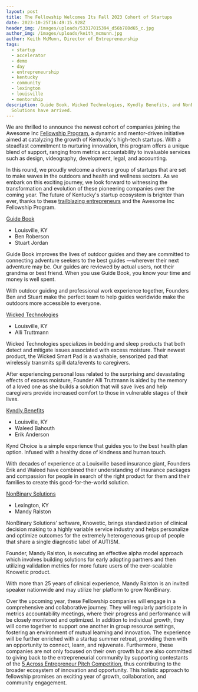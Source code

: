 ```yaml
---
layout: post
title: The Fellowship Welcomes Its Fall 2023 Cohort of Startups
date: 2023-10-25T16:49:15.928Z
header_img: /images/uploads/53317015394_d56b780d65_c.jpg
author_img: /images/uploads/keith_mcmunn.jpg
author: Keith McMunn, Director of Entrepreneurship
tags:
  - startup
  - accelerator
  - demo
  - day
  - entrepreneurship
  - kentucky
  - community
  - lexington
  - louisville
  - mentorship
description: Guide Book, Wicked Technologies, Kyndly Benefits, and NonBinary
  Solutions have arrived.
---
```

We are thrilled to announce the newest cohort of companies joining the Awesome Inc [Fellowship Program](https://www.awesomeinc.org/fellowship), a dynamic and mentor-driven initiative aimed at catalyzing the growth of Kentucky's high-tech startups. With a steadfast commitment to nurturing innovation, this program offers a unique blend of support, ranging from metrics accountability to invaluable services such as design, videography, development, legal, and accounting. 

In this round, we proudly welcome a diverse group of startups that are set to make waves in the outdoors and health and wellness sectors. As we embark on this exciting journey, we look forward to witnessing the transformation and evolution of these pioneering companies over the coming year. The future of Kentucky's startup ecosystem is brighter than ever, thanks to these [trailblazing entrepreneurs](https://www.awesomeinc.org/fellowship/portfolio) and the Awesome Inc Fellowship Program.



[Guide Book](https://guidebookco.com/)

* Louisville, KY
* Ben Roberson
* Stuart Jordan

Guide Book improves the lives of outdoor guides and they are committed to connecting adventure seekers to the best guides —wherever their next adventure may be. Our guides are reviewed by actual users, not their grandma or best friend. When you use Guide Book, you know your time and money is well spent.

With outdoor guiding and professional work experience together, Founders Ben and Stuart make the perfect team to help guides worldwide make the outdoors more accessible to everyone. 

[Wicked Technologies](https://wickedsmartpad.com/)

* Louisville, KY
* Alli Truttmann

Wicked Technologies specializes in bedding and sleep products that both detect and mitigate issues associated with excess moisture. Their newest product, the Wicked Smart Pad is a washable, sensorized pad that wirelessly transmits spill data/events to caregivers.

After experiencing personal loss related to the surprising and devastating effects of excess moisture, Founder Alli Truttmann is aided by the memory of a loved one as she builds a solution that will save lives and help caregivers provide increased comfort to those in vulnerable stages of their lives.

[Kyndly Benefits](https://kyndlybenefits.com/)

* Louisville, KY
* Waleed Bahouth
* Erik Anderson

Kynd Choice is a simple experience that guides you to the best health plan option. Infused with a healthy dose of kindness and human touch.

With decades of experience at a Louisville based insurance giant, Founders Erik and Waleed have combined their understanding of insurance packages and compassion for people in search of the right product for them and their families to create this good-for-the-world solution.

[NonBinary Solutions](https://www.nonbinarysolutions.com/)

* Lexington, KY
* Mandy Ralston

NonBinary Solutions’ software, Knowetic, brings standardization of clinical decision making to a highly variable service industry and helps personalize and optimize outcomes for the extremely heterogeneous group of people that share a single diagnostic label of AUTISM.

Founder, Mandy Ralston, is executing an effective alpha model approach which involves building solutions for early adopting partners and then utilizing validation metrics for more future users of the ever-scalable Knowetic product.

With more than 25 years of clinical experience, Mandy Ralston is an invited speaker nationwide and may utilize her platform to grow NonBinary.

Over the upcoming year, these Fellowship companies will engage in a comprehensive and collaborative journey. They will regularly participate in metrics accountability meetings, where their progress and performance will be closely monitored and optimized. In addition to individual growth, they will come together to support one another in group resource settings, fostering an environment of mutual learning and innovation. The experience will be further enriched with a startup summer retreat, providing them with an opportunity to connect, learn, and rejuvenate. Furthermore, these companies are not only focused on their own growth but are also committed to giving back to the entrepreneurial community by supporting contestants of the [5 Across Entrepreneur Pitch Competition](https://www.awesomeinc.org/events/5across), thus contributing to the broader ecosystem of innovation and opportunity. This holistic approach to fellowship promises an exciting year of growth, collaboration, and community engagement.
